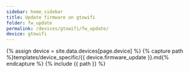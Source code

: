 ```yaml
---
sidebar: home_sidebar
title: Update firmware on gtowifi
folder: fw_update
permalink: /devices/gtowifi/fw_update/
device: gtowifi
---
```

{% assign device = site.data.devices[page.device] %}
{% capture path %}templates/device_specific/{{ device.firmware_update }}.md{% endcapture %}
{% include {{ path }} %}

